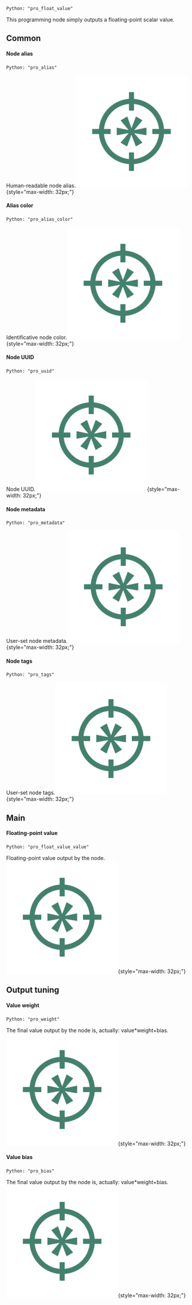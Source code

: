 `Python: "pro_float_value"`

This programming node simply outputs a floating-point scalar value.
## Common

#### Node alias
`Python: "pro_alias"`

Human-readable node alias.![Icon](pro_float_value_swatch.png "Icon"){style="max-width: 32px;"}


#### Alias color
`Python: "pro_alias_color"`

Identificative node color.![Icon](pro_float_value_swatch.png "Icon"){style="max-width: 32px;"}


#### Node UUID
`Python: "pro_uuid"`

Node UUID.![Icon](pro_float_value_swatch.png "Icon"){style="max-width: 32px;"}


#### Node metadata
`Python: "pro_metadata"`

User-set node metadata.![Icon](pro_float_value_swatch.png "Icon"){style="max-width: 32px;"}


#### Node tags
`Python: "pro_tags"`

User-set node tags.![Icon](pro_float_value_swatch.png "Icon"){style="max-width: 32px;"}


## Main

#### Floating-point value
`Python: "pro_float_value_value"`

Floating-point value output by the node.![Icon](pro_float_value_swatch.png "Icon"){style="max-width: 32px;"}


## Output tuning

#### Value weight
`Python: "pro_weight"`

The final value output by the node is, actually: value*weight+bias.![Icon](pro_float_value_swatch.png "Icon"){style="max-width: 32px;"}


#### Value bias
`Python: "pro_bias"`

The final value output by the node is, actually: value*weight+bias.![Icon](pro_float_value_swatch.png "Icon"){style="max-width: 32px;"}


